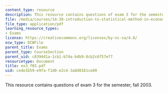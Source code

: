 ```yaml
---
content_type: resource
description: This resource contains questions of exam 3 for the semester, fall 2003.
file: /media/courses/14-30-introduction-to-statistical-method-in-economics-spring-2006/cede1b59e9faf1d0e2c43a8d0161ce89_ex3_f03.pdf
file_type: application/pdf
learning_resource_types:
- Exams
license: https://creativecommons.org/licenses/by-nc-sa/4.0/
ocw_type: OCWFile
parent_title: Exams
parent_type: CourseSection
parent_uid: c8394d1a-1cb1-b74a-b4b9-8cb2c6f57ef7
resourcetype: Document
title: ex3_f03.pdf
uid: cede1b59-e9fa-f1d0-e2c4-3a8d0161ce89
---
```

This resource contains questions of exam 3 for the semester, fall 2003.